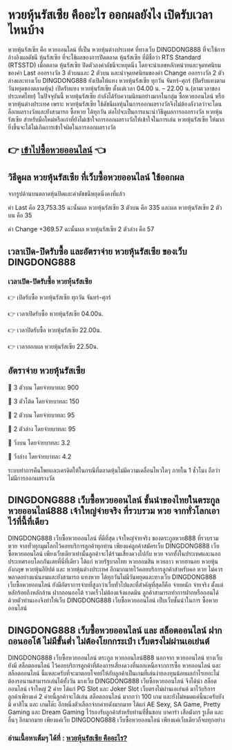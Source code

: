 # หวยหุ้นรัสเซีย คืออะไร ออกผลยังไง เปิดรับเวลาไหนบ้าง
หวยหุ้นรัสเซีย คือ หวยออนไลน์ ที่เป็น หวยหุ้นต่างประเทศ ที่ทางเว็บ DINGDONG888 ที่จะใช้การอ้างอิงผลดัชนี หุ้นรัสเซีย ที่จะใช้ผลของการปิดตลาด หุ้นรัสเซีย ที่มีชื่อว่า RTS Standard (RTSSTD) เมื่อตลาด หุ้นรัสเซีย ปิดตัวลงค่าดัชนีจะหยุดนิ่ง โดยจะนำเลขหลักหน่วยและจุดทศนิยมของค่า Last ออกรางวัล 3 ตัวบนและ 2 ตัวบน และนำจุดทศนิยมของค่า Change ออกรางวัล 2 ตัวล่างและทางเว็บ DINGDONG888 ยังเปิดให้แทง หวยหุ้นรัสเซีย ทุกวัน จันทร์-ศุกร์ (ปิดรับแทงตามวันหยุดของตลาดหุ้น) เปิดรับแทง หวยหุ้นรัสเซีย ตั้งแต่เวลา 04.00 น. – 22.00 น.(ตามเวลาของประเทศไทย) ในปัจจุบันนี้ หวยหุ้นรัสเซีย กำลังได้รับความนิยมอย่างมากในกลุ่ม ซื้อหวยออนไลน์ หรือ หวยหุ้นต่างประเทศ เพราะ หวยหุ้นรัสเซีย ใช้ดัชนีผลหุ้นในการออกผลรางวัลจึงไม่ต้องกังวลว่าจะโดนล็อกผลรางวัลและยังสามารถ ซื้อหวย ได้ทุกวัน ต่อไปจะเป็นการแนะนำวิธีดูผลการออกรางวัล หวยหุ้นรัสเซีย สำหรับมือใหม่หรือเก่าที่ยังไม่เข้าใจการออกผลรางวัลให้เข้าใจในการเล่น หวยหุ้นรัสเซีย ให้มากยิ่งขึ้นจะได้ไม่เกิดการเข้าใจผิดในการออกผลรางวัล

## 👉 [เข้าไปซื้อหวยออนไลน์](https://bit.ly/3ryTLaH) 👈

## วิธีดูผล หวยหุ้นรัสเซีย ที่เว็บซื้อหวยออนไลน์ ใช้ออกผล
จากรูปด้านบนตลาดหุ้นปิดและค่าดัชชนีหยุดนิ่งคงที่แล้ว

ค่า Last คือ 23,753.35 ฉะนั้นผล หวยหุ้นรัสเซีย 3 ตัวบน คือ 335 และผล หวยหุ้นรัสเซีย 2 ตัวบน คือ 35

ค่า Change +369.57 ฉะนั้นผล หวยหุ้นรัสเซีย 2 ตัวล่าง คือ 57

## เวลาเปิด-ปิดรับซื้อ และอัตราจ่าย หวยหุ้นรัสเซีย ของเว็บ DINGDONG888

### เวลาเปิด-ปิดรับซื้อ หวยหุ้นรัสเซีย

👉 เปิดรับซื้อ หวยหุ้นรัสเซีย ทุกวัน จันทร์-ศุกร์

👉 เวลาเปิดรับซื้อ หวยหุ้นรัสเซีย 04.00น.

👉 เวลาปิดรับซื้อ หวยหุ้นรัสเซีย 22.00น.

👉 เวลาออกผล หวยหุ้นรัสเซีย 22.50น.

## อัตราจ่าย หวยหุ้นรัสเซีย

💸 3 ตัวบน โดยจ่ายบาทละ 900

💸 3 ตัวโต้ด โดยจ่ายบาทละ 150

💸 2 ตัวบน โดยจ่ายบาทละ 95

💸 2 ตัวล่าง โดยจ่ายบาทละ 95

💸 วิ่งบน โดยจ่ายบาทละ 3.2

💸 วิ่งล่าง โดยจ่ายบาทละ 4.2

ระบบทำการคืนโพยเเละเครดิตให้ในกรณีที่ตลาดหุ้นไม่มีความเคลื่อนไหวใดๆ ภายใน 1 ชั่วโมง ถือว่าไม่มีการออกผลรางวัล

## DINGDONG888 เว็บซื้อหวยออนไลน์ ชั้นนำของไทยในตระกูล หวยออนไลน์888 เจ้าใหญ่จ่ายจริง ที่รวบรวม หวย จากทั่วโลกเอาไว้ที่นี้ที่เดียว
DINGDONG888 เว็บซื้อหวยออนไลน์ ที่ดีที่สุด เจ้าใหญ่จ่ายจริง ของตระกูลหวย888 ที่รวบรวม หวย จากทั่วทุกมุมโลกไว้คอยบริการลูกค้าทุกท่าน เพียงแค่ลูกค้าสมัครเว็บ DINGDONG888 เว็บซื้อหวยออนไลน์ เพียงเว็บเดียวเท่านั้นลูกค้าจะได้ร่วมเสี่ยงดวงไปกับ หวย จากทั้งในประเทศและนอกประเทศรอบโลกกันเลยที่นี่ที่เดียว ได้แก่ หวยรัฐบาลไทย หวยออมสิน หวยลาว หวยฮานอย หวยหุ้นอังกฤษ หวยหุ้นอียิปต์ และ หวยหุ้นต่างประเทศ อีกมากมายไว้คอยบริการลูกค้าสำหรับคอ หวย ไม่ควรพลาดอย่างแน่นอนและยังสามารถ แทงหวย ได้ทุกวันไม่มีวันหยุดและทางเว็บ DINGDONG888 เว็บซื้อหวยออนไลน์ ยังมีอัตราการจ่ายที่สูงกว่าเว็บทั่วไปและที่สำคัญที่สุดก็คือ จ่ายหนัก จ่ายจริง ตั้งแต่หลักร้อยถึงหลักล้าน ฝากถอนออโต้ รวดเร็วไม่ต้องแจ้งแอดมิน ลูกค้าสามารถทำการฝากหรือถอนได้ด้วยตัวท่านเองจึงทำให้เว็บ DINGDONG888 เว็บซื้อหวยออนไลน์ เป็บเว็บชั้นนำในการ ซื้อหวยออนไลน์

## DINGDONG888 เว็บซื้อหวยออนไลน์ และ สล็อตออนไลน์ ฝากถอนออโต้ ไม่มีขั้นต่ำ ไม่ต้องโยกกระเป๋า เว็บตรงไม่ผ่านเอเย่นต์
DINGDONG888 เว็บซื้อหวยออนไลน์ ตระกูล หวยออนไลน์888 นอกจาก หวยออนไลน์ ทางเว็บยังมี สล็อตออนไลน์ ไว้คอยบริการลูกค้าที่ต้องการเสี่ยงดวงที่นอกเหนือจากการซื้อ หวยออนไลน์ และ สล็อตออนไลน์ นี้แหละครับที่จะมาตอบโจทย์ให้กับลูกค้าเป็นเกมที่เล่นง่ายลงทุนน้อยผลกำไรเยอะไม่ต้องรอนานสามารถเล่นได้ทั้งวัน มางเว็บ DINGDONG888 เว็บซื้อหวยออนไลน์ จึงได้นำ สล็อตออนไลน์ เจ้าใหญ่ 2 ค่าย ได้แก่ PG Slot และ Joker Slot เว็บตรงไม่ผ่านเอเย่นต์ มาไว้บริการลูกค้าเพียงแค่ 2 ค่ายนี้ลูกค้าจะได้เล่น สล็อตออนไลน์ มากกว่า 100 เกม และยังไม่หมดแค่นี้นะครับยังมี คาสิโน และ เกมโต๊ะ อีกหนึ่งตัวเลือกจ่ากค่ายดังมากมาย ได้แก่ AE Sexy, SA Game, Pretty Gaming และ Dream Gaming ไว้รองรับลูกค้าสำหรับท่านที่ชื่นชอบ บาคาร่า เสือมังกร รูเล็ต และอื่นๆ อีกมากมาย เพียงแค่เว็บ DINGDONG888 เว็บซื้อหวยออนไลน์ เพียงแค่เว็บเดียวก็จบทุกอย่าง

### อ่านเนื้อหาเต็มๆ ได้ที่ : [หวยหุ้นรัสเซีย คืออะไร?](https://dingdong888.co/%e0%b8%ab%e0%b8%a7%e0%b8%a2%e0%b8%ad%e0%b8%ad%e0%b8%99%e0%b9%84%e0%b8%a5%e0%b8%99%e0%b9%8c/%e0%b8%ab%e0%b8%a7%e0%b8%a2%e0%b8%ab%e0%b8%b8%e0%b9%89%e0%b8%99%e0%b8%a3%e0%b8%b1%e0%b8%aa%e0%b9%80%e0%b8%8b%e0%b8%b5%e0%b8%a2/)
